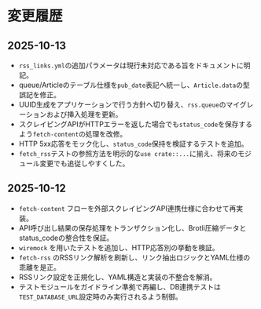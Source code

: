 # 変更履歴

## 2025-10-13
- `rss_links.yml`の追加パラメータは現行未対応である旨をドキュメントに明記。
- queue/Articleのテーブル仕様を`pub_date`表記へ統一し、`Article.data`の型誤記を修正。
- UUID生成をアプリケーションで行う方針へ切り替え、`rss.queue`のマイグレーションおよび挿入処理を更新。
- スクレイピングAPIがHTTPエラーを返した場合でも`status_code`を保存するよう`fetch-content`の処理を改修。
- HTTP 5xx応答をモック化し、`status_code`保持を検証するテストを追加。
- `fetch_rss`テストの参照方法を明示的な`use crate::...`に揃え、将来のモジュール変更でも追従しやすくした。

## 2025-10-12
- `fetch-content` フローを外部スクレイピングAPI連携仕様に合わせて再実装。
- API呼び出し結果の保存処理をトランザクション化し、Brotli圧縮データとstatus_codeの整合性を保証。
- `wiremock` を用いたテストを追加し、HTTP応答別の挙動を検証。
- `fetch-rss` のRSSリンク解析を刷新し、リンク抽出ロジックとYAML仕様の乖離を是正。
- RSSリンク設定を正規化し、YAML構造と実装の不整合を解消。
- テストモジュールをガイドライン準拠で再編し、DB連携テストは`TEST_DATABASE_URL`設定時のみ実行されるよう制御。
